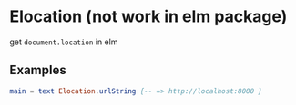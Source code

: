 Elocation (not work in elm package)
=============

get `document.location` in elm

## Examples

```elm
main = text Elocation.urlString {-- => http://localhost:8000 }
```
